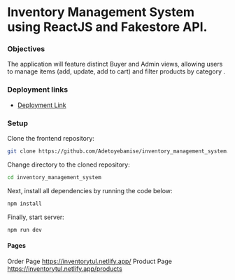 # Inventory Management System using ReactJS and Fakestore API.

### Objectives

The application will feature distinct Buyer and Admin views, allowing users to manage items (add, update, add to cart) and filter products by category .

### Deployment links

- [Deployment Link](https://inventorytul.netlify.app/)

### Setup

Clone the frontend repository:

```bash
git clone https://github.com/Adetoyebamise/inventory_management_system.git
```

Change directory to the cloned repository:

```bash
cd inventory_management_system
```

Next, install all dependencies by running the code below:

```bash
npm install
```

Finally, start server:

```bash
npm run dev
```

#### Pages
  Order Page https://inventorytul.netlify.app/
  Product Page https://inventorytul.netlify.app/products